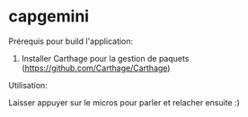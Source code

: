 # capgemini

Prérequis pour build l'application:

1) Installer Carthage pour la gestion de paquets (https://github.com/Carthage/Carthage)








Utilisation:

Laisser appuyer sur le micros pour parler et relacher ensuite :)
